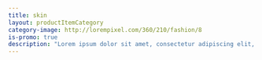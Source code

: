 ```yaml
---
title: skin
layout: productItemCategory
category-image: http://lorempixel.com/360/210/fashion/8
is-promo: true
description: "Lorem ipsum dolor sit amet, consectetur adipiscing elit, sed do eiusmod tempor incididunt ut labore et dolore magna aliqua."
---
```


